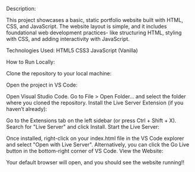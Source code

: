 Description:

This project showcases a basic, static portfolio website built with HTML, CSS, and JavaScript. 
The website layout is simple, and it includes foundational web development practices- like structuring HTML, styling with CSS, and adding interactivity with JavaScript.

Technologies Used:
HTML5
CSS3
JavaScript (Vanilla)

How to Run Locally:

Clone the repository to your local machine:

Open the project in VS Code:

Open Visual Studio Code.
Go to File > Open Folder... and select the folder where you cloned the repository.
Install the Live Server Extension (if you haven’t already):

Go to the Extensions tab on the left sidebar (or press Ctrl + Shift + X).
Search for "Live Server" and click Install.
Start the Live Server:

Once installed, right-click on your index.html file in the VS Code explorer and select "Open with Live Server".
Alternatively, you can click the Go Live button in the bottom-right corner of VS Code.
View the Website:

Your default browser will open, and you should see the website running!!
